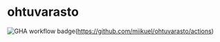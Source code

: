 # ohtuvarasto

![GHA workflow badge](https://github.com/miikuel/ohtuvarasto/workflows/CI/badge.svg)(https://github.com/miikuel/ohtuvarasto/actions)
